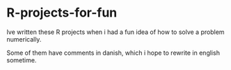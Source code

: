 # R-projects-for-fun
Ive written these R projects when i had a fun idea of how to solve a problem numerically. 

Some of them have comments in danish, which i hope to rewrite in english sometime. 
